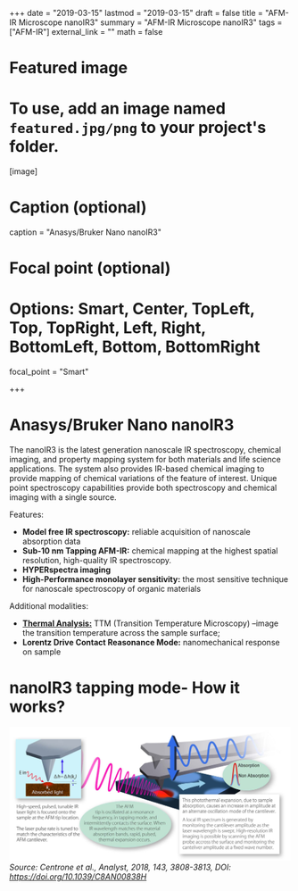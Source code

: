 +++
date = "2019-03-15"
lastmod = "2019-03-15"
draft = false
title = "AFM-IR Microscope nanoIR3"
summary = "AFM-IR Microscope nanoIR3"
tags = ["AFM-IR"]
external_link = ""
math = false

# Featured image
# To use, add an image named `featured.jpg/png` to your project's folder. 
[image]
  # Caption (optional)
  caption = "Anasys/Bruker Nano nanoIR3"
  
  # Focal point (optional)
  # Options: Smart, Center, TopLeft, Top, TopRight, Left, Right, BottomLeft, Bottom, BottomRight
  focal_point = "Smart"



+++
# Anasys/Bruker Nano nanoIR3
The nanoIR3 is the latest generation nanoscale IR spectroscopy, chemical imaging, and property mapping system for both materials and life science applications. The system also provides IR-based chemical imaging to provide mapping of chemical variations of the feature of interest. Unique point spectroscopy capabilities provide both spectroscopy and chemical imaging with a single source.

Features:

- **Model free IR spectroscopy:** 
      reliable acquisition of nanoscale absorption data
- **Sub-10 nm Tapping AFM-IR:**
      chemical mapping at the highest spatial resolution, high-quality IR spectroscopy.
- **HYPERspectra imaging**
- **High-Performance monolayer sensitivity:** 
      the most sensitive technique for nanoscale spectroscopy of organic materials
      
Additional modalities: 
- [**Thermal Analysis:**]({{<ref"/accessories/Thermal-Analysis/index.md">}})
      TTM (Transition Temperature Microscopy) –image the transition temperature across the sample surface; 
- **Lorentz Drive Contact Reasonance Mode:**
      nanomechanical response on sample

# nanoIR3 tapping mode- How it works?
![nanoIR3_tapping](Tapping_AFM-IR.jpg) *Source: Centrone et al., Analyst, 2018, 143, 3808-3813, DOI: https://doi.org/10.1039/C8AN00838H*
